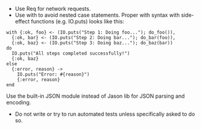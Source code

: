 - Use Req for network requests.
- Use with to avoid nested case statements.  Proper with syntax with side-effect functions (e.g. IO.puts) looks like this:
```
with {:ok, foo} <- (IO.puts("Step 1: Doing foo..."); do_foo()),
  {:ok, bar} <- (IO.puts("Step 2: Doing bar..."); do_bar(foo)),
  {:ok, baz} <- (IO.puts("Step 3: Doing baz..."); do_baz(bar))
do
  IO.puts("All steps completed successfully!")
  {:ok, baz}
else
  {:error, reason} ->
    IO.puts("Error: #{reason}")
    {:error, reason}
end
```

Use the built-in JSON module instead of Jason lib for JSON parsing and encoding.

- Do not write or try to run automated tests unless specifically asked to do so.